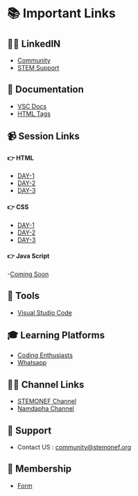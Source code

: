 # 📚 Important Links

## 🧑‍🏫 LinkedIN
- [Community](https://www.linkedin.com/company/stemonefcommunity/)
- [STEM Support](https://www.linkedin.com/showcase/stemonef-community-support-01/)

## 📖 Documentation
- [VSC Docs](https://code.visualstudio.com/docs)
- [HTML Tags](https://developer.mozilla.org/en-US/docs/Web/HTML)

## 📹 Session Links
  #### 👉 HTML
  - [DAY-1](https://www.youtube.com/watch?v=xEFiBHjTxk0)
  - [DAY-2](https://www.youtube.com/watch?v=UzyLBaAw1-0)
  - [DAY-3](https://www.youtube.com/watch?v=HWrEd5t4F08)

  #### 👉 CSS
  - [DAY-1](https://www.youtube.com/live/MDPF3JMKx8o)
  - [DAY-2](https://www.youtube.com/watch?v=1FCaO6kQbh4)
  - [DAY-3](https://www.youtube.com/watch?v=wSPzBlDcuv8&t=1729s)
  
  #### 👉 Java Script
  -[Coming Soon]() 
  

## 🔧 Tools
- [Visual Studio Code](https://code.visualstudio.com/download)

## 🎓 Learning Platforms
- [Coding Enthusiasts](https://chat.whatsapp.com/F7MAST874qH2TzkAZjYjSk)
- [Whatsapp](https://chat.whatsapp.com/KnaIexqqEymGHdz3O6KYlh)

## 🐦‍🔥 Channel Links
- [STEMONEF Channel](https://www.youtube.com/channel/UCVI1nHwDJIWu5jEouXidXuA)
- [Namdapha Channel](https://www.youtube.com/@Namdapha_IITM/streams)

## 🦹 Support
- Contact US : community@stemonef.org

## 📝 Membership
- [Form](https://forms.gle/MrCE384D9biGonZ66)


